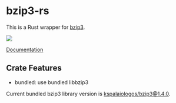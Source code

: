 # bzip3-rs

This is a Rust wrapper for [bzip3](https://github.com/kspalaiologos/bzip3). 

[![](https://img.shields.io/crates/v/bzip3)](https://crates.io/crates/bzip3)

[Documentation](https://docs.rs/bzip3/latest/bzip3)

## Crate Features
- bundled: use bundled libbzip3

Current bundled bzip3 library version is [kspalaiologos/bzip3@1.4.0](https://github.com/kspalaiologos/bzip3/commit/23659dc8c2722aff509050a7781470f545b5b81d).
